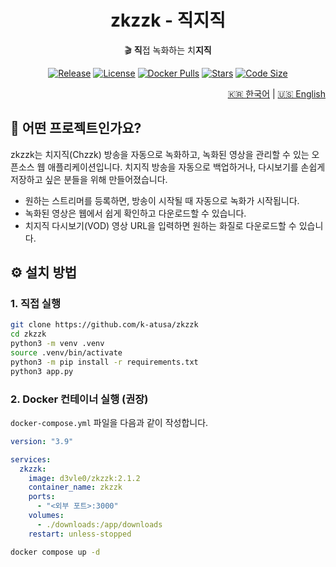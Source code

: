 <h1 align=center>zkzzk - 직지직</h1>

<p align=center>🎬 <strong>직</strong>접 녹화하는 치<strong>지직</strong></p>

<p align="center">
  <a href="https://github.com/k-atusa/zkzzk/releases"><img src="https://img.shields.io/github/v/release/k-atusa/zkzzk?style=flat-square" alt="Release"></a> <a href="https://github.com/k-atusa/zkzzk/blob/main/LICENSE"><img src="https://img.shields.io/github/license/k-atusa/zkzzk?style=flat-square" alt="License"></a> <a href="https://hub.docker.com/r/d3vle0/zkzzk"><img src="https://img.shields.io/docker/pulls/d3vle0/zkzzk?style=flat-square" alt="Docker Pulls"></a> <a href="https://github.com/k-atusa/zkzzk/stargazers"><img src="https://img.shields.io/github/stars/k-atusa/zkzzk?style=flat-square" alt="Stars"></a> <a href="https://img.shields.io/github/languages/code-size/k-atusa/zkzzk?style=flat-square"><img src="https://img.shields.io/github/languages/code-size/k-atusa/zkzzk?style=flat-square" alt="Code Size"></a>
</p>

<p align="right">
  <a href="README-ko.md">🇰🇷 한국어</a> | <a href="README.md">🇺🇸 English</a>
</p>

## 🤔 어떤 프로젝트인가요?

zkzzk는 치지직(Chzzk) 방송을 자동으로 녹화하고, 녹화된 영상을 관리할 수 있는 오픈소스 웹 애플리케이션입니다. 치지직 방송을 자동으로 백업하거나, 다시보기를 손쉽게 저장하고 싶은 분들을 위해 만들어졌습니다.

- 원하는 스트리머를 등록하면, 방송이 시작될 때 자동으로 녹화가 시작됩니다.
- 녹화된 영상은 웹에서 쉽게 확인하고 다운로드할 수 있습니다.
- 치지직 다시보기(VOD) 영상 URL을 입력하면 원하는 화질로 다운로드할 수 있습니다.

## ⚙️ 설치 방법

### 1. 직접 실행

```sh
git clone https://github.com/k-atusa/zkzzk
cd zkzzk
python3 -m venv .venv
source .venv/bin/activate
python3 -m pip install -r requirements.txt
python3 app.py
```

### 2. Docker 컨테이너 실행 (권장)

`docker-compose.yml` 파일을 다음과 같이 작성합니다.

```yml
version: "3.9"

services:
  zkzzk:
    image: d3vle0/zkzzk:2.1.2
    container_name: zkzzk
    ports:
      - "<외부 포트>:3000"
    volumes:
      - ./downloads:/app/downloads
    restart: unless-stopped
```

```sh
docker compose up -d
```
